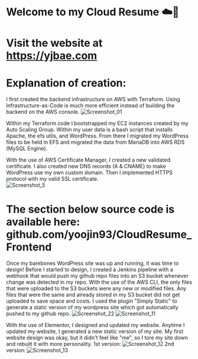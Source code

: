 # Welcome to my Cloud Resume ☁️🙋‍ 
# Visit the website at https://yjbae.com


# Explanation of creation: 
I first created the backend infrastructure on AWS with Terraform. Using Infrastructure-as-Code is much more efficient instead of building the backend on the AWS console.
![Screenshot_01](https://user-images.githubusercontent.com/109190196/229940541-424e6458-ee4d-49b4-b7cb-a3e01526579d.jpg)

Within my Terraform code I bootstrapped my EC2 instances created by my Auto Scaling Group. Within my user data is a bash script that installs Apache, the efs utils, and WordPress. From there I migrated my WordPress files to be held in EFS and migrated the data from MariaDB into AWS RDS (MySQL Engine). 

With the use of AWS Certificate Manager, I created a new validated certificate. I also created new DNS records (A & CNAME) to make WordPress use my own custom domain. Then I implemented HTTPS protocol with my valid SSL certificate.  
![Screenshot_5](https://user-images.githubusercontent.com/109190196/230819125-5887927a-329d-46d3-af15-5317165e8927.jpg)

# The section below source code is available here: github.com/yoojin93/CloudResume_Frontend
Once my barebones WordPress site was up and running, it was time to design! Before I started to design, I created a Jenkins pipeline with a webhook that would push my github repo files into an S3 bucket whenever change was detected in my repo. With the use of the AWS CLI, the only files that were uploaded to the S3 buckets were any new or modified files. Any files that were the same and already stored in my S3 bucket did not get uploaded to save space and costs. I used the plugin "Simply Static" to generate a static version of my wordpress site which got automatically pushed to my github repo.
![Screenshot_22](https://user-images.githubusercontent.com/109190196/232249159-d70f1e81-9e27-4594-8ffb-9787d009a2f9.jpg)
![Screenshot_11](https://user-images.githubusercontent.com/109190196/232249162-5b6704db-177f-4b40-ba3b-593e9304ab91.jpg)

With the use of Elementor, I designed and updated my website. Anytime I updated my website, I generated a new static version of my site. My first website design was okay, but it didn't feel like "me", so I tore my site down and rebuilt it with more personality.
1st version:
![Screenshot_12](https://user-images.githubusercontent.com/109190196/232249377-b2a77377-0d5c-480b-8858-5bb7c53147ab.jpg)
2nd version:
![Screenshot_13](https://user-images.githubusercontent.com/109190196/232249408-11d480a7-f9a8-48a5-8af0-f4cd2d3eca50.jpg)


